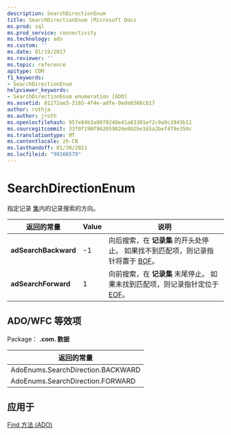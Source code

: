 ```yaml
---
description: SearchDirectionEnum
title: SearchDirectionEnum |Microsoft Docs
ms.prod: sql
ms.prod_service: connectivity
ms.technology: ado
ms.custom: ''
ms.date: 01/19/2017
ms.reviewer: ''
ms.topic: reference
apitype: COM
f1_keywords:
- SearchDirectionEnum
helpviewer_keywords:
- SearchDirectionEnum enumeration [ADO]
ms.assetid: 81272ae3-2165-4f4e-adfe-9ede0368cb17
author: rothja
ms.author: jroth
ms.openlocfilehash: 957e84b3a98f0248e41a83301ef2c9a9c1943b11
ms.sourcegitcommit: 33f0f190f962059826e002be165a2bef4f9e350c
ms.translationtype: MT
ms.contentlocale: zh-CN
ms.lasthandoff: 01/30/2021
ms.locfileid: "99166579"
---
```

# <a name="searchdirectionenum"></a>SearchDirectionEnum
指定记录 [集](./recordset-object-ado.md)内的记录搜索的方向。  
  
|返回的常量|Value|说明|  
|--------------|-----------|-----------------|  
|**adSearchBackward**|-1|向后搜索，在 **记录集** 的开头处停止。 如果找不到匹配项，则记录指针将置于 [BOF](./bof-eof-properties-ado.md)。|  
|**adSearchForward**|1|向前搜索，在 **记录集** 末尾停止。 如果未找到匹配项，则记录指针定位于 [EOF](./bof-eof-properties-ado.md)。|  
  
## <a name="adowfc-equivalent"></a>ADO/WFC 等效项  
 Package： **.com. 数据**  
  
|返回的常量|  
|--------------|  
|AdoEnums.SearchDirection.BACKWARD|  
|AdoEnums.SearchDirection.FORWARD|  
  
## <a name="applies-to"></a>应用于  
 [Find 方法 (ADO)](./find-method-ado.md)